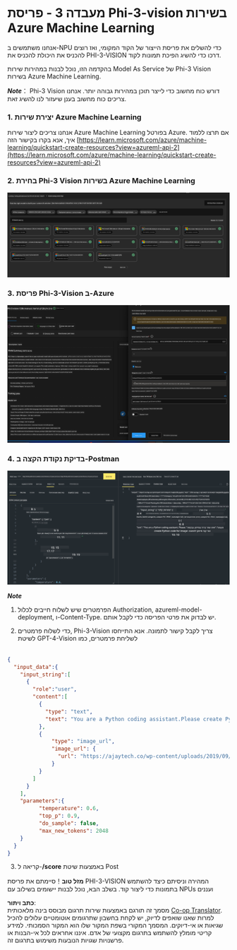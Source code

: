 <!--
CO_OP_TRANSLATOR_METADATA:
{
  "original_hash": "20cb4e6ac1686248e8be913ccf6c2bc2",
  "translation_date": "2025-05-09T19:44:16+00:00",
  "source_file": "md/02.Application/02.Code/Phi3/VSCodeExt/HOL/Apple/03.DeployPhi3VisionOnAzure.md",
  "language_code": "he"
}
-->
# **מעבדה 3 - פריסת Phi-3-vision בשירות Azure Machine Learning**

אנחנו משתמשים ב-NPU כדי להשלים את פריסת הייצור של הקוד המקומי, ואז רוצים להכניס את היכולת להכניס את PHI-3-VISION דרכו כדי להשיג הפיכת תמונות לקוד.

בהקדמה הזו, נוכל לבנות במהירות שירות Model As Service של Phi-3 Vision בשירות Azure Machine Learning.

***Note***： Phi-3 Vision דורש כוח מחשוב כדי לייצר תוכן במהירות גבוהה יותר. אנחנו צריכים כוח מחשוב בענן שיעזור לנו להשיג זאת.


### **1. יצירת שירות Azure Machine Learning**

אנחנו צריכים ליצור שירות Azure Machine Learning בפורטל Azure. אם תרצו ללמוד איך, אנא בקרו בקישור הזה [https://learn.microsoft.com/azure/machine-learning/quickstart-create-resources?view=azureml-api-2](https://learn.microsoft.com/azure/machine-learning/quickstart-create-resources?view=azureml-api-2)


### **2. בחירת Phi-3 Vision בשירות Azure Machine Learning**

![Catalog](../../../../../../../../../translated_images/vison_catalog.e04e9e5f2b6ff115fff30e793e54e617da07251c7b192e1a68e6b050917f45aa.he.png)


### **3. פריסת Phi-3-Vision ב-Azure**


![Deploy](../../../../../../../../../translated_images/vision_deploy.c0582d08b5d49675c643f3bedc04ae106957304f3cd4702406fa08bea80ba213.he.png)


### **4. בדיקת נקודת הקצה ב-Postman**


![Test](../../../../../../../../../translated_images/vision_test.fb4ff33607077153c7b5dcf37648dc5a9cb550824aeba89963e6b270314fc554.he.png)


***Note***

1. הפרמטרים שיש לשלוח חייבים לכלול Authorization, azureml-model-deployment, ו-Content-Type. יש לבדוק את פרטי הפריסה כדי לקבל אותם.

2. כדי לשלוח פרמטרים, Phi-3-Vision צריך לקבל קישור לתמונה. אנא התייחסו לשיטת GPT-4-Vision לשליחת פרמטרים, כמו

```json

{
  "input_data":{
    "input_string":[
      {
        "role":"user",
        "content":[ 
          {
            "type": "text",
            "text": "You are a Python coding assistant.Please create Python code for image "
          },
          {
              "type": "image_url",
              "image_url": {
                "url": "https://ajaytech.co/wp-content/uploads/2019/09/index.png"
              }
          }
        ]
      }
    ],
    "parameters":{
          "temperature": 0.6,
          "top_p": 0.9,
          "do_sample": false,
          "max_new_tokens": 2048
    }
  }
}

```

3. קריאה ל-**/score** באמצעות שיטת Post

**מזל טוב**！סיימתם את פריסת PHI-3-VISION המהירה וניסיתם כיצד להשתמש בתמונות כדי ליצור קוד. בשלב הבא, נוכל לבנות יישומים בשילוב עם NPUs ועננים

**כתב ויתור**:  
מסמך זה תורגם באמצעות שירות תרגום מבוסס בינה מלאכותית [Co-op Translator](https://github.com/Azure/co-op-translator). למרות שאנו שואפים לדיוק, יש לקחת בחשבון שתרגומים אוטומטיים עלולים להכיל שגיאות או אי-דיוקים. המסמך המקורי בשפת המקור שלו הוא המקור הסמכותי. למידע קריטי מומלץ להשתמש בתרגום מקצועי של אדם. איננו אחראים לכל אי-הבנות או פרשנויות שגויות הנובעות משימוש בתרגום זה.